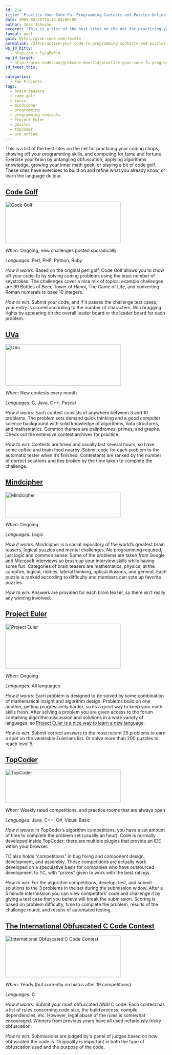 ```yaml
---
id: 214
title: 'Practice Your Code-Fu: Programming Contests and Puzzles Online'
date: 2009-02-26T14:46:04+00:00
author: Jess Johnson
excerpt: 'This is a list of the best sites on the net for practicing your coding chops, showing off your programming skills, and competing for fame and fortune.  Exercise your brain by untangling obfuscation, applying algorithms knowledge, growing your inner math geek, or playing a bit of code golf.'
layout: post
guid: http://grok-code.com/?p=214
permalink: /214/practice-your-code-fu-programming-contests-and-puzzles-online/
wp_jd_bitly:
  - http://bit.ly/aPwPjA
wp_jd_target:
  - http://grok-code.com/grokcode-dev/214/practice-your-code-fu-programming-contests-and-puzzles-online/
jd_tweet_this:
  - 
categories:
  - Fun Projects
tags:
  - brain teasers
  - code golf
  - ioccc
  - mindcipher
  - programming
  - programming contests
  - Project Euler
  - puzzles
  - topcoder
  - uva online
---
```

This is a list of the best sites on the net for practicing your coding chops, showing off your programming skills, and competing for fame and fortune. Exercise your brain by untangling obfuscation, applying algorithms knowledge, growing your inner math geek, or playing a bit of code golf. These sites have exercises to build on and refine what you already know, or learn the language du jour.<!--more-->

## [Code Golf](http://codegolf.com/)

<div>
  <a href="http://codegolf.com/"><img class="left size-full wp-image-223" title="Code Golf" src="http://grokcode.com/wordpress/wp-content/uploads/code_golf1.png" alt="Code Golf" width="360" height="130" /></a>
</div>

_When:_ Ongoing, new challenges posted sporadically

_Languages:_ Perl, PHP, Python, Ruby

_How it works:_ Based on the original perl golf, Code Golf allows you to show off your code-fu by solving coding problems using the least number of keystrokes. The challenges cover a nice mix of topics; example challenges are 99 Bottles of Beer, Tower of Hanoi, The Game of Life, and converting Roman numerals to base 10 integers.

_How to win:_ Submit your code, and if it passes the challenge test cases, your entry is scored according to the number of characters. Win bragging rights by appearing on the overall leader board or the leader board for each problem.

## [UVa](http://icpcres.ecs.baylor.edu/onlinejudge/)

<div>
  <a href="http://icpcres.ecs.baylor.edu/onlinejudge/"><img class="left size-full wp-image-221" title="UVa" src="http://grokcode.com/wordpress/wp-content/uploads/uva.png" alt="UVa" width="360" height="129" /></a>
</div>

_When:_ New contests every month

_Languages:_ C, Java, C++, Pascal

_How it works:_ Each contest consists of anywhere between 3 and 10 problems. The problem sets demand quick thinking and a good computer science background with solid knowledge of algorithms, data structures, and mathematics. Common themes are palindromes, primes, and graphs. Check out the extensive contest archives for practice.

_How to win:_ Contests are timed and usually last several hours, so have some coffee and brain food nearby. Submit code for each problem to the automatic tester when it&#8217;s finished. Contestants are ranked by the number of correct solutions and ties broken by the time taken to complete the challenge.

## [Mindcipher](http://mindcipher.net/)

<div>
  <a href="http://mindcipher.net/"><img class="left img-noborder size-full wp-image-244" title="Mindcipher" src="http://grokcode.com/wordpress/wp-content/uploads/mindcipher.png" alt="Mindcipher" width="360" height="79" /></a>
</div>

_When:_ Ongoing

_Languages:_ Logic

_How it works:_ Mindcipher is a social repository of the world&#8217;s greatest brain teasers, logical puzzles and mental challenges. No programming required, just logic and common sense. Some of the problems are taken from Google and Microsoft interviews so brush up your interview skills while having some fun. Categories of brain teasers are mathematics, physics, at the campfire, logical, riddles, lateral thinking, optical illusions, and general. Each puzzle is ranked according to difficulty and members can vote up favorite puzzles.

_How to win:_ Answers are provided for each brain teaser, so there isn&#8217;t really any winning involved.

## [Project Euler](http://projecteuler.net/)

<div>
  <a href="http://projecteuler.net/"><img class="left size-full wp-image-219" title="Project Euler" src="http://grokcode.com/wordpress/wp-content/uploads/project_euler.png" alt="Project Euler" width="360" height="140" /></a>
</div>

_When:_ Ongoing

_Languages:_ All languages

_How it works:_ Each problem is designed to be solved by some combination of mathematical insight and algorithm design. Problems build on one another, getting progressively harder, so its a great way to keep your math skills fresh. After solving a problem you are given access to the forum containing algorithm discussion and solutions in a wide variety of languages, so [Project Euler is a nice way to learn a new language](http://grokcode.com/75/learning-scala-with-project-euler/).

_How to win:_ Submit correct answers to the most recent 25 problems to earn a spot on the venerable Eulerians list. Or solve more than 200 puzzles to reach level 5.

## [TopCoder](http://www.topcoder.com/tc)

<div>
  <a href="http://www.topcoder.com/tc"><img class="left size-full wp-image-243" title="TopCoder" src="http://grokcode.com/wordpress/wp-content/uploads/top_coder1.png" alt="TopCoder" width="360" height="105" /></a>
</div>

_When:_ Weekly rated competitions, and practice rooms that are always open

_Languages:_ Java, C++, C#, Visual Basic

_How it works:_ In TopCoder&#8217;s algorithm competitions, you have a set amount of time to complete the problem set (usually an hour). Code is normally developed inside TopCoder; there are multiple plugins that provide an IDE within your browser.

TC also holds &#8220;competitions&#8221; in bug fixing and component design, development, and assembly. These competitions are actually work developed on a speculative basis for companies who have outsourced development to TC, with &#8220;prizes&#8221; given to work with the best ratings.

_How to win:_ For the algorithm competitions, develop, test, and submit solutions to the 3 problems in the set during the submission widow. After a 5 minute intermission you can view competitors&#8217; code and challenge it by giving a test case that you believe will break the submission. Scoring is based on problem difficulty, time to complete the problem, results of the challenge round, and results of automated testing.

## [The International Obfuscated C Code Contest](http://www.de.ioccc.org/main.html)

<div>
  <a href="http://www.de.ioccc.org/main.html"><img class="left img-noborder size-full wp-image-218" title="International Obfuscated C Code Contest" src="http://grokcode.com/wordpress/wp-content/uploads/ioccc.png" alt="International Obfuscated C Code Contest" width="360" height="130" /></a>
</div>

_When:_ Yearly (but currently on hiatus after 19 competitions)

_Languages:_ C

_How it works:_ Submit your most obfuscated ANSI C code. Each contest has a list of rules concerning code size, the build process, compile dependencies, etc. However, legal abuse of the rules is somewhat encouraged. Winners from previous years have all used nefariously tricky obfuscation.

_How to win:_ Submissions are judged by a panel of judges based on how obfuscated the code is. Originality is important in both the type of obfuscation used and the purpose of the code.